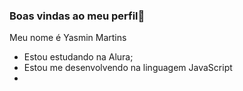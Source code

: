 ### Boas vindas ao meu perfil🤍

Meu nome é Yasmin Martins

- Estou estudando na Alura;
- Estou me desenvolvendo na linguagem JavaScript
- 

